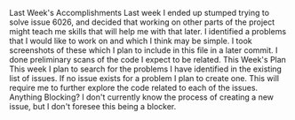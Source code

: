 Last Week's Accomplishments
Last week I ended up stumped trying to solve issue 6026, and decided that working on other parts of the project might teach me skills that will help me with that later. I identified a problems that I would like to work on and which I think may be simple. I took screenshots of these which I plan to include in this file in a later commit. I done preliminary scans of the code I expect to be related.
This Week's Plan
This week I plan to search for the problems I have identified in the existing list of issues. If no issue exists for a problem I plan to create one. This will require me to further explore the code related to each of the issues. 
Anything Blocking?
I don't currently know the process of creating a new issue, but I don't foresee this being a blocker.
